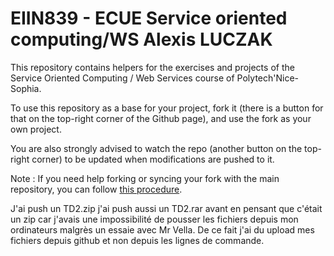 # EIIN839 - ECUE Service oriented computing/WS Alexis LUCZAK

This repository contains helpers for the exercises and projects of the Service Oriented Computing / Web Services course of Polytech'Nice-Sophia.

To use this repository as a base for your project, fork it (there is a button for that on the top-right corner of the Github page), and use the fork as your own project.

You are also strongly advised to watch the repo (another button on the top-right corner) to be updated when modifications are pushed to it.

Note : If you need help forking or syncing your fork with the main repository, you can follow [this procedure](https://docs.github.com/en/github/getting-started-with-github/fork-a-repo).

J'ai push un TD2.zip j'ai push aussi un TD2.rar avant en pensant que c'était un zip car j'avais une impossibilité de pousser les fichiers depuis mon ordinateurs malgrès un essaie avec Mr Vella.
De ce fait j'ai du upload mes fichiers depuis github et non depuis les lignes de commande.

